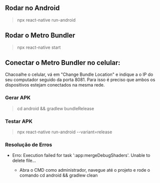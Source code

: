 ## Rodar no Android

> npx react-native run-android

## Rodar o Metro Bundler

> npx react-native start

## Conectar o Metro Bundler no celular:

Chacoalhe o celular, vá em "Change Bundle Location" e indique a o IP do seu computador seguido da porta 8081. Para isso é preciso que ambos os dispositivos estejam conectados na mesma rede.

### Gerar APK

> cd android && gradlew bundleRelease

### Testar APK

> npx react-native run-android --variant=release

### Resolução de Erros

- Erro: Execution failed for task ':app:mergeDebugShaders'. Unable to delete file...

  - Abra o CMD como administrador, navegue até o projeto e rode o comando cd android && gradlew clean
